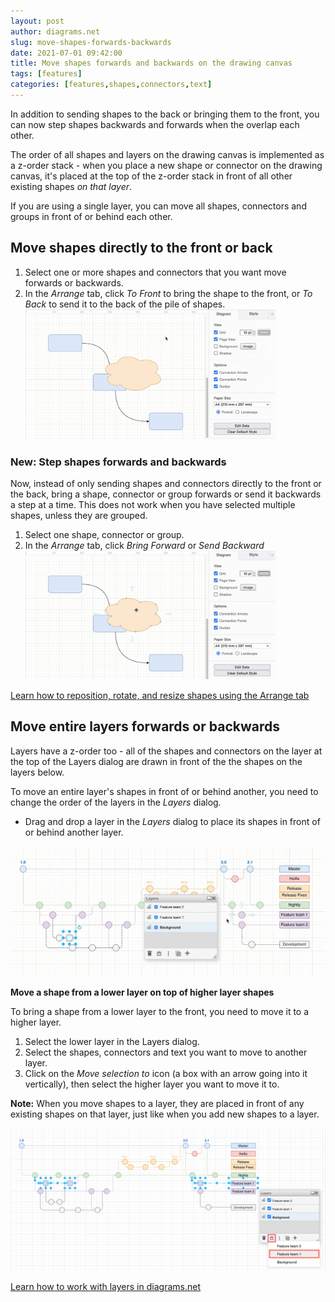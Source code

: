 ```yaml
---
layout: post
author: diagrams.net
slug: move-shapes-forwards-backwards
date: 2021-07-01 09:42:00
title: Move shapes forwards and backwards on the drawing canvas 
tags: [features]
categories: [features,shapes,connectors,text]
---
```


In addition to sending shapes to the back or bringing them to the front, you can now step shapes backwards and forwards when the overlap each other.

The order of all shapes and layers on the drawing canvas is implemented as a z-order stack - when you place a new shape or connector on the drawing canvas, it's placed at the top of the z-order stack in front of all other existing shapes _on that layer_. 

If you are using a single layer, you can move all shapes, connectors and groups in front of or behind each other.

## Move shapes directly to the front or back 

1. Select one or more shapes and connectors that you want move forwards or backwards. 
2. In the _Arrange_ tab, click _To Front_ to bring the shape to the front, or _To Back_ to send it to the back of the pile of shapes. 
<br /><img src="/assets/img/blog/arrange-tab-to-front-to-back.gif" style="width=100%;max-width:400px;height:auto;" alt="Bring overlapping shapes to the front or send them to the back via the Arrange tab"> 

### New: Step shapes forwards and backwards

Now, instead of only sending shapes and connectors directly to the front or the back, bring a shape, connector or group forwards or send it backwards a step at a time. This does not work when you have selected multiple shapes, unless they are grouped.

1. Select one shape, connector or group.
2. In the _Arrange_ tab, click _Bring Forward_ or _Send Backward_
<br /><img src="/assets/img/blog/arrange-tab-forward-backward.gif" style="width=100%;max-width:400px;height:auto;" alt="Bring overlapping shapes to the front or send them to the back via the Arrange tab">

[Learn how to reposition, rotate, and resize shapes using the Arrange tab](/doc/faq/arrange-tab.html)

## Move entire layers forwards or backwards

Layers have a z-order too - all of the shapes and connectors on the layer at the top of the Layers dialog are drawn in front of the the shapes on the layers below. 

To move an entire layer's shapes in front of or behind another, you need to change the order of the layers in the _Layers_ dialog. 

* Drag and drop a layer in the _Layers_ dialog to place its shapes in front of or behind another layer.

<img src="/assets/img/blog/layer-rearrange.gif" style="max-width:100%;height:auto;" alt="In the Layers dialog, drag a layer higher or lower to move its contents above or below shapes and connectors on the other layers">

**Move a shape from a lower layer on top of higher layer shapes**

To bring a shape from a lower layer to the front, you need to move it to a higher layer.

1. Select the lower layer in the Layers dialog. 
2. Select the shapes, connectors and text you want to move to another layer. 
3. Click on the _Move selection to_ icon (a box with an arrow going into it vertically), then select the higher layer you want to move it to.

**Note:** When you move shapes to a layer, they are placed in front of any existing shapes on that layer, just like when you add new shapes to a layer.

<img src="/assets/img/blog/shapes-move-layers.png" style="max-width:100%;height:auto;" alt="Move the selected shapes to another layer via the Layers dialog">

[Learn how to work with layers in diagrams.net](/doc/layers.html)